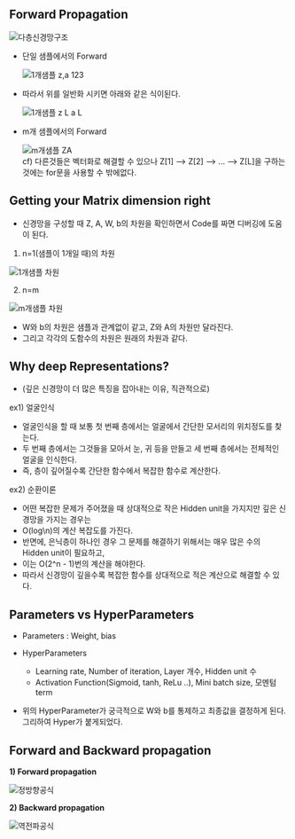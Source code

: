 ## Forward Propagation

![다층신경망구조](https://user-images.githubusercontent.com/46666862/71554876-4f159000-2a68-11ea-8709-04a024094715.jpeg)

- 단일 샘플에서의 Forward

	![1개샘플 z,a 123](https://user-images.githubusercontent.com/46666862/71554975-2b9f1500-2a69-11ea-8a86-23f987fc62a9.gif)

- 따라서 위를 일반화 시키면 아래와 같은 식이된다.  

	![1개샘플 z L a L](https://user-images.githubusercontent.com/46666862/71554974-2b9f1500-2a69-11ea-8ccc-ad9f8f9ec9f5.gif)
  
  
- m개 샘플에서의 Forward
  
  
	![m개샘플 ZA](https://user-images.githubusercontent.com/46666862/71554972-2b9f1500-2a69-11ea-8410-49bc8b5dd7a8.gif)  
cf) 다른것들은 벡터화로 해결할 수 있으나 Z[1] --> Z[2] --> ... --> Z[L]을 구하는 것에는 for문을 사용할 수 밖에없다.


  

## Getting your Matrix dimension right

- 신경망을 구성할 때 Z, A, W, b의 차원을 확인하면서 Code를 짜면 디버깅에 도움이 된다.

1) n=1(샘플이 1개일 때)의 차원  
  
![1개샘플 차원](https://user-images.githubusercontent.com/46666862/71555082-f693c200-2a6a-11ea-8004-08164bf67889.gif)

  
2) n=m    
  
![m개샘플 차원](https://user-images.githubusercontent.com/46666862/71555081-f5fb2b80-2a6a-11ea-8804-4208f247e9b1.gif)



- W와 b의 차원은 샘플과 관계없이 같고, Z와 A의 차원만 달라진다.  
- 그리고 각각의 도함수의 차원은 원래의 차원과 같다.



## Why deep Representations?  

- (깊은 신경망이 더 많은 특징을 잡아내는 이유, 직관적으로)


ex1) 얼굴인식  
- 얼굴인식을 할 때 보통 첫 번째 층에서는 얼굴에서 간단한 모서리의 위치정도를 찾는다.  
- 두 번째 층에서는 그것들을 모아서 눈, 귀 등을 만들고 세 번째 층에서는 전체적인 얼굴을 인식한다.  
- 즉, 층이 깊어질수록 간단한 함수에서 복잡한 함수로 계산한다.

ex2) 순환이론  
- 어떤 복잡한 문제가 주어졌을 때 상대적으로 작은 Hidden unit을 가지지만 깊은 신경망을 가지는 경우는  
- O(log\n)의 계산 복잡도를 가진다.  
- 반면에, 은닉층이 하나인 경우 그 문제를 해결하기 위해서는 매우 많은 수의 Hidden unit이 필요하고,  
- 이는 O(2^n - 1)번의 계산을 해야한다.  
- 따라서 신경망이 깊을수록 복잡한 함수를 상대적으로 적은 계산으로 해결할 수 있다.

  
  
## Parameters vs HyperParameters

- Parameters : Weight, bias

- HyperParameters
	- Learning rate, Number of iteration, Layer 개수, Hidden unit 수    
	- Activation Function(Sigmoid, tanh, ReLu ..), Mini batch size, 모멘텀 term  
	
- 위의 HyperParameter가 궁극적으로 W와 b를 통제하고 최종값을 결정하게 된다. 그리하여 Hyper가 붙게되었다.



## Forward and Backward propagation

**1) Forward propagation**  

![정방향공식](https://user-images.githubusercontent.com/46666862/71554879-4fae2680-2a68-11ea-8fe7-0cdfb2eb58e0.PNG)


**2) Backward propagation**  

![역전파공식](https://user-images.githubusercontent.com/46666862/71554878-4f159000-2a68-11ea-8fa1-f0e17e81d7c5.PNG)
